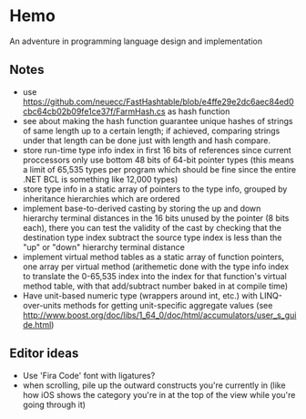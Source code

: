 Hemo
====

An adventure in programming language design and implementation

## Notes

- use https://github.com/neuecc/FastHashtable/blob/e4ffe29e2dc6aec84ed0cbc64cb02b09fe1ce37f/FarmHash.cs as hash function
- see about making the hash function guarantee unique hashes of strings of same length up to a certain length; if achieved, comparing strings under that length can be done just with length and hash compare.
- store run-time type info index in first 16 bits of references since current proccessors only use bottom 48 bits of 64-bit pointer types (this means a limit of 65,535 types per program which should be fine since the entire .NET BCL is something like 12,000 types)
- store type info in a static array of pointers to the type info, grouped by inheritance hierarchies which are ordered
- implement base-to-derived casting by storing the up and down hierarchy terminal distances in the 16 bits unused by the pointer (8 bits each), there you can test the validity of the cast by checking that the destination type index subtract the source type index is less than the "up" or "down" hierarchy terminal distance
- implement virtual method tables as a static array of function pointers, one array per virtual method (arithemetic done with the type info index to translate the 0-65,535 index into the index for that function's virtual method table, with that add/subtract number baked in at compile time)
- Have unit-based numeric type (wrappers around int, etc.) with LINQ-over-units methods for getting unit-specific aggregate values (see http://www.boost.org/doc/libs/1_64_0/doc/html/accumulators/user_s_guide.html)

## Editor ideas

- Use 'Fira Code' font with ligatures?
- when scrolling, pile up the outward constructs you're currently in (like how iOS shows the category you're in at the top of the view while you're going through it)
